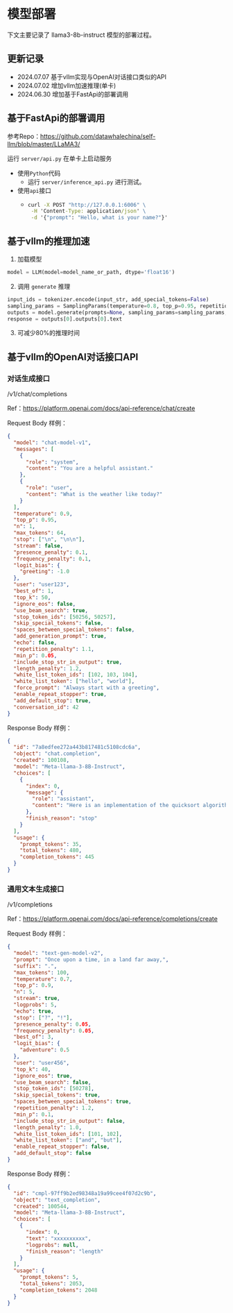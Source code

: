 # 模型部署
下文主要记录了 llama3-8b-instruct 模型的部署过程。
## 更新记录
- 2024.07.07 基于vllm实现与OpenAI对话接口类似的API
- 2024.07.02 增加vllm加速推理(单卡)
- 2024.06.30 增加基于FastApi的部署调用

## 基于FastApi的部署调用
参考Repo：https://github.com/datawhalechina/self-llm/blob/master/LLaMA3/

运行 `server/api.py` 在单卡上启动服务
- 使用`Python`代码
  - 运行 `server/inference_api.py` 进行测试。
- 使用`api`接口
  - ```cmd
    curl -X POST "http://127.0.0.1:6006" \
     -H 'Content-Type: application/json' \
     -d '{"prompt": "Hello, what is your name?"}' 
    ```
    
## 基于vllm的推理加速
1. 加载模型
```python
model = LLM(model=model_name_or_path, dtype='float16')
```
2. 调用 `generate` 推理
```python
input_ids = tokenizer.encode(input_str, add_special_tokens=False)
sampling_params = SamplingParams(temperature=0.8, top_p=0.95, repetition_penalty=1.1, max_tokens=512)
outputs = model.generate(prompts=None, sampling_params=sampling_params, prompt_token_ids=[input_ids])
response = outputs[0].outputs[0].text
```
3. 可减少80%的推理时间

## 基于vllm的OpenAI对话接口API

### 对话生成接口
/v1/chat/completions

Ref：https://platform.openai.com/docs/api-reference/chat/create

Request Body 样例：
```json
{
  "model": "chat-model-v1",
  "messages": [
    {
      "role": "system",
      "content": "You are a helpful assistant."
    },
    {
      "role": "user",
      "content": "What is the weather like today?"
    }
  ],
  "temperature": 0.9,
  "top_p": 0.95,
  "n": 1,
  "max_tokens": 64,
  "stop": ["\n", "\n\n"],
  "stream": false,
  "presence_penalty": 0.1,
  "frequency_penalty": 0.1,
  "logit_bias": {
    "greeting": -1.0
  },
  "user": "user123",
  "best_of": 1,
  "top_k": 50,
  "ignore_eos": false,
  "use_beam_search": true,
  "stop_token_ids": [50256, 50257],
  "skip_special_tokens": false,
  "spaces_between_special_tokens": false,
  "add_generation_prompt": true,
  "echo": false,
  "repetition_penalty": 1.1,
  "min_p": 0.05,
  "include_stop_str_in_output": true,
  "length_penalty": 1.2,
  "white_list_token_ids": [102, 103, 104],
  "white_list_token": ["hello", "world"],
  "force_prompt": "Always start with a greeting",
  "enable_repeat_stopper": true,
  "add_default_stop": true,
  "conversation_id": 42
}
```

Response Body 样例：
```json
{
  "id": "7a8edfee272a443b817481c5108cdc6a",
  "object": "chat.completion",
  "created": 100108,
  "model": "Meta-llama-3-8B-Instruct",
  "choices": [
    {
      "index": 0,
      "message": {
        "role": "assistant",
        "content": "Here is an implementation of the quicksort algorithm"
      },
      "finish_reason": "stop"
    }
  ],
  "usage": {
    "prompt_tokens": 35,
    "total_tokens": 480,
    "completion_tokens": 445
  }
}
```

### 通用文本生成接口
/v1/completions

Ref：https://platform.openai.com/docs/api-reference/completions/create

Request Body 样例：
```json
{
  "model": "text-gen-model-v2",
  "prompt": "Once upon a time, in a land far away,",
  "suffix": ".",
  "max_tokens": 100,
  "temperature": 0.7,
  "top_p": 0.9,
  "n": 5,
  "stream": true,
  "logprobs": 5,
  "echo": true,
  "stop": ["?", "!"],
  "presence_penalty": 0.05,
  "frequency_penalty": 0.05,
  "best_of": 3,
  "logit_bias": {
    "adventure": 0.5
  },
  "user": "user456",
  "top_k": 40,
  "ignore_eos": true,
  "use_beam_search": false,
  "stop_token_ids": [50278],
  "skip_special_tokens": true,
  "spaces_between_special_tokens": true,
  "repetition_penalty": 1.2,
  "min_p": 0.1,
  "include_stop_str_in_output": false,
  "length_penalty": 1.0,
  "white_list_token_ids": [101, 102],
  "white_list_token": ["and", "but"],
  "enable_repeat_stopper": false,
  "add_default_stop": false
}
```

Response Body 样例：
```json
{
  "id": "cmpl-97ff9b2ed98348a19a99cee4f07d2c9b",
  "object": "text_completion",
  "created": 100544,
  "model": "Meta-llama-3-8B-Instruct",
  "choices": [
    {
      "index": 0,
      "text": "xxxxxxxxxx",
      "logprobs": null,
      "finish_reason": "length"
    }
  ],
  "usage": {
    "prompt_tokens": 5,
    "total_tokens": 2053,
    "completion_tokens": 2048
  }
}

```


